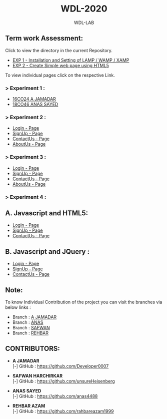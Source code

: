 <h1 align="center">WDL-2020</h1>
<p align="center">WDL-LAB</p>

## Term work Assessment:

Click to view the directory in the current Repository.
- <a href="https://github.com/Developer0007/WDL-LAB/tree/master/EXP-1">EXP 1 - Installation and Setting of LAMP / WAMP / XAMP</a>
- <a href="https://github.com/Developer0007/WDL-LAB/tree/master/EXP-2">EXP 2 - Create Simple web page using HTML5</a>

To view individual pages click on the respective Link.

### > Experiment 1 :

- <a href="https://developer0007.github.io/WDL-LAB/EXP-1/A%20JAMADAR_%20EXP-1.pdf">16CO24 A JAMADAR</a>
- <a href="https://github.com/Developer0007/WDL-LAB/blob/master/EXP-1/WDL_EXP_01.pdf">18CO46 ANAS SAYED</a>

### > Experiment 2 :

- <a href="https://developer0007.github.io/WDL-LAB/EXP-2/login.html">Login - Page</a>
- <a href="https://developer0007.github.io/WDL-LAB/EXP-2/signup.html">SignUp - Page</a>
- <a href="https://developer0007.github.io/WDL-LAB/EXP-2/contact.html">ContactUs - Page</a>
- <a href="https://developer0007.github.io/WDL-LAB/EXP-2/about.html">AboutUs - Page</a>

### > Experiment 3 :

- <a href="https://developer0007.github.io/WDL-LAB/EXP-3/login.html">Login - Page</a>
- <a href="https://developer0007.github.io/WDL-LAB/EXP-3/signup.html">SignUp - Page</a>
- <a href="https://developer0007.github.io/WDL-LAB/EXP-3/contact.html">ContactUs - Page</a>
- <a href="https://developer0007.github.io/WDL-LAB/EXP-3/about.html">AboutUs - Page</a>

### > Experiment 4 :
## A. Javascript and HTML5:
- <a href="https://developer0007.github.io/WDL-LAB/EXP-4/A%20JAMADAR/JS/login.html">Login - Page</a>
- <a href="https://developer0007.github.io/WDL-LAB/EXP-4/A%20JAMADAR/JS/signup.html">SignUp - Page</a>
- <a href="https://developer0007.github.io/WDL-LAB/EXP-4/A%20JAMADAR/JS/contact.html">ContactUs - Page</a>
## B. Javascript and JQuery :
- <a href="https://developer0007.github.io/WDL-LAB/EXP-4/A%20JAMADAR/JQuery/login.html">Login - Page</a>
- <a href="https://developer0007.github.io/WDL-LAB/EXP-4/A%20JAMADAR/JQuery/signup.html">SignUp - Page</a>
- <a href="https://developer0007.github.io/WDL-LAB/EXP-4/A%20JAMADAR/JQuery/contact.html">ContactUs - Page</a>


## Note:

To know Individual Contribution of the project you can visit the branches via below links :
- Branch : <a href="https://github.com/Developer0007/WDL-LAB/tree/a-jamadar">A JAMADAR</a>
- Branch : <a href="https://github.com/Developer0007/WDL-LAB/tree/anas">ANAS</a>
- Branch : <a href="https://github.com/Developer0007/WDL-LAB/tree/safwan">SAFWAN</a>
- Branch : <a href="https://github.com/Developer0007/WDL-LAB/tree/rehbar">REHBAR</a>


## CONTRIBUTORS:

- **A JAMADAR**<br>
[-] GitHub : https://github.com/Developer0007

- **SAFWAN HARCHIRKAR**<br>
[-] GitHub : https://github.com/unsureHeisenberg

- **ANAS SAYED**<br>
[-] GitHub : https://github.com/anas4488

- **REHBAR AZAM**<br>
[-] GitHub : https://github.com/rahbareazam1999
